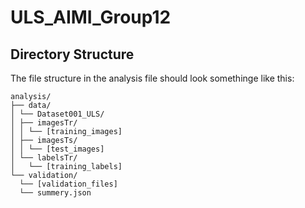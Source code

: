 # ULS_AIMI_Group12

## Directory Structure

The file structure in the analysis file should look somethinge like this:

```
analysis/
├── data/
│ └── Dataset001_ULS/
│ ├── imagesTr/
│ │ └── [training_images]
│ ├── imagesTs/
│ │ └── [test_images]
│ └── labelsTr/
│   └── [training_labels]
└── validation/
  └── [validation_files]
  └── summery.json
```
